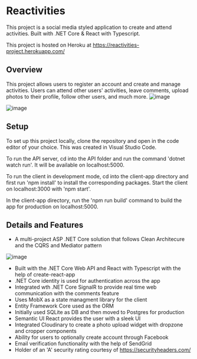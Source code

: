 # Reactivities
This project is a social media styled application to create and attend activities. Built with .NET Core &amp; React with Typescript.

This project is hosted on Heroku at https://reactivities-project.herokuapp.com/

## Overview
This project allows users to register an account and create and manage activities. Users can attend other users' activities, leave comments, upload photos to their profile, follow other users, and much more. 
![image](https://user-images.githubusercontent.com/45472470/164537869-63a37a65-283c-49c8-bea7-b648c0feb402.png)

![image](https://user-images.githubusercontent.com/45472470/164538185-d11c27e9-08b5-4157-8bc9-e8ca4894152d.png)



## Setup
To set up this project locally, clone the repository and open in the code editor of your choice. This was created in Visual Studio Code. 

To run the API server, cd into the API folder and run the command 'dotnet watch run'. It will be available on localhost:5000. 

To run the client in development mode, cd into the client-app directory and first run 'npm install' to install the corresponding packages. Start the client on localhost:3000 with 'npm start'.

In the client-app directory, run the 'npm run build' command to build the app for production on localhost:5000.

## Details and Features
* A multi-project ASP .NET Core solution that follows Clean Architecure and the CQRS and Mediator pattern

![image](https://user-images.githubusercontent.com/45472470/164535371-6c734920-ffe4-44fb-8ed5-c02e2a06b4b3.png)

* Built with the .NET Core Web API and React with Typescript with the help of create-react-app
* .NET Core identity is used for authentication across the app
* Integrated wth .NET Core SignalR to provide real time web communication with the comments feature
* Uses MobX as a state managment library for the client
* Entity Framework Core used as the ORM
* Initially used SQLite as DB and then moved to Postgres for production
* Semantic UI React provides the user with a sleek UI
* Integrated Cloudinary to create a photo upload widget with dropzone and cropper components
* Ability for users to optionally create account through Facebook
* Email verification functionality with the help of SendGrid
* Holder of an 'A' security rating courtesy of https://securityheaders.com/


